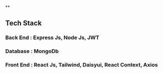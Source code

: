 \*\*

## Tech Stack

### Back End : Express Js, Node Js, JWT
### Database : MongoDb
### Front End : React Js, Tailwind, Daisyui, React Context, Axios
